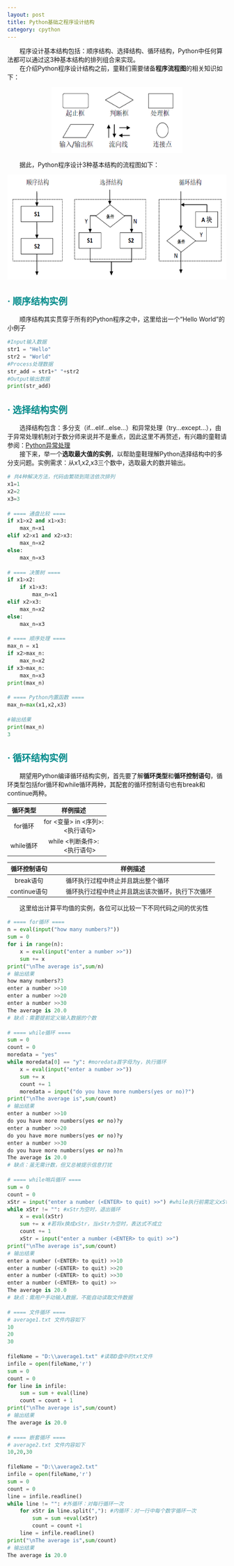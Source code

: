 ```yaml
---
layout: post
title: Python基础之程序设计结构
category: cpython
---
```


&emsp;&emsp;程序设计基本结构包括：顺序结构、选择结构、循环结构，Python中任何算法都可以通过这3种基本结构的排列组合来实现。    
&emsp;&emsp;在介绍Python程序设计结构之前，童鞋们需要储备**程序流程图**的相关知识如下：

<div align="center">
<img width="300" height="150" src="https://raw.githubusercontent.com/carrylaw/IMG/master/img_py/jp9.png" />
</div>

&emsp;&emsp;据此，Python程序设计3种基本结构的流程图如下：

<div align="center">
<img width="550" height="240" src="https://raw.githubusercontent.com/carrylaw/IMG/master/img_py/jp10.png" />
</div>

## **<span style="color:#008B8B">· 顺序结构实例</span>**
&emsp;&emsp;顺序结构其实贯穿于所有的Python程序之中，这里给出一个“Hello World”的小例子

``` python
#Input输入数据
str1 = "Hello"
str2 = "World"
#Process处理数据
str_add = str1+" "+str2
#Output输出数据
print(str_add)
```

## **<span style="color:#008B8B">· 选择结构实例</span>**
&emsp;&emsp;选择结构包含：多分支（if...elif...else...）和异常处理（try...except...），由于异常处理机制对于数分师来说并不是重点，因此这里不再赘述，有兴趣的童鞋请参阅：[Python异常处理](http://www.runoob.com/python/python-exceptions.html)          
&emsp;&emsp;接下来，举一个**选取最大值的实例**，以帮助童鞋理解Python选择结构中的多分支问题。实例需求：从x1,x2,x3三个数中，选取最大的数并输出。
``` python
# 共4种解决方法，代码由繁琐到简洁依次排列
x1=1
x2=2
x3=3

# ==== 通盘比较 ====
if x1>x2 and x1>x3:
    max_n=x1
elif x2>x1 and x2>x3:
    max_n=x2
else:
    max_n=x3    

# ==== 决策树 ====
if x1>x2:
    if x1>x3:
        max_n=x1
elif x2>x3:
    max_n=x2
else:
    max_n=x3
    
# ==== 顺序处理 ====
max_n = x1
if x2>max_n:
    max_n=x2
if x3>max_n:
    max_n=x3
print(max_n)

# ==== Python内置函数 ====
max_n=max(x1,x2,x3)

#输出结果
print(max_n)
3
```

## **<span style="color:#008B8B">· 循环结构实例</span>**
&emsp;&emsp;期望用Python编译循环结构实例，首先要了解**循环类型**和**循环控制语句**，循环类型包括for循环和while循环两种，其配套的循环控制语句也有break和continue两种。

|循环类型  |样例描述  | 
|:----:|:----:|  
|for循环 |for <变量> in <序列>:<br>&emsp;&emsp;<执行语句>| 
|while循环 |while <判断条件>:<br>&emsp;&emsp;<执行语句>|    

|循环控制语句  |样例描述  | 
|:----:|----|  
|break语句 |&emsp;&emsp;循环执行过程中终止并且跳出整个循环| 
|continue语句 |&emsp;&emsp;循环执行过程中终止并且跳出该次循环，执行下次循环|    

&emsp;&emsp;这里给出计算平均值的实例，各位可以比较一下不同代码之间的优劣性

``` python
# ==== for循环 ====
n = eval(input("how many numbers?"))
sum = 0 
for i in range(n):
    x = eval(input("enter a number >>"))
    sum += x
print("\nThe average is",sum/n)
# 输出结果
how many numbers?3
enter a number >>10
enter a number >>20
enter a number >>30
The average is 20.0
# 缺点：需要提前定义输入数据的个数

# ==== while循环 ====
sum = 0
count = 0
moredata = "yes"
while moredata[0] == "y": #moredata首字母为y，执行循环
    x = eval(input("enter a number >>"))
    sum += x
    count += 1
    moredata = input("do you have more numbers(yes or no)?")
print("\nThe average is",sum/count)
# 输出结果
enter a number >>10
do you have more numbers(yes or no)?y
enter a number >>20
do you have more numbers(yes or no)?y
enter a number >>30
do you have more numbers(yes or no)?n
The average is 20.0
# 缺点：虽无需计数，但又总被提示信息打扰

# ==== while哨兵循环 ====
sum = 0
count = 0
xStr = input("enter a number (<ENTER> to quit) >>") #while执行前需定义xStr
while xStr != "": #xStr为空时，退出循环
    x = eval(xStr)
    sum += x #若将x换成xStr，当xStr为空时，表达式不成立
    count += 1
    xStr = input("enter a number (<ENTER> to quit) >>")
print("\nThe average is",sum/count)
# 输出结果
enter a number (<ENTER> to quit) >>10
enter a number (<ENTER> to quit) >>20
enter a number (<ENTER> to quit) >>30
enter a number (<ENTER> to quit) >>
The average is 20.0
# 缺点：需用户手动输入数据，不能自动读取文件数据

# ==== 文件循环 ====
# average1.txt 文件内容如下
10
20
30

fileName = "D:\\average1.txt" #读取D盘中的txt文件
infile = open(fileName,'r')
sum = 0
count = 0
for line in infile:
    sum = sum + eval(line)
    count = count + 1
print("\nThe average is",sum/count)
# 输出结果
The average is 20.0

# ==== 嵌套循环 ====
# average2.txt 文件内容如下
10,20,30

fileName = "D:\\average2.txt" 
infile = open(fileName,'r')
sum = 0
count = 0
line = infile.readline()
while line != "": #外循环：对每行循环一次
    for xStr in line.split(","): #内循环：对一行中每个数字循环一次     
        sum = sum +eval(xStr)
        count = count +1
    line = infile.readline()
print("\nThe average is",sum/count)
# 输出结果
The average is 20.0
```


